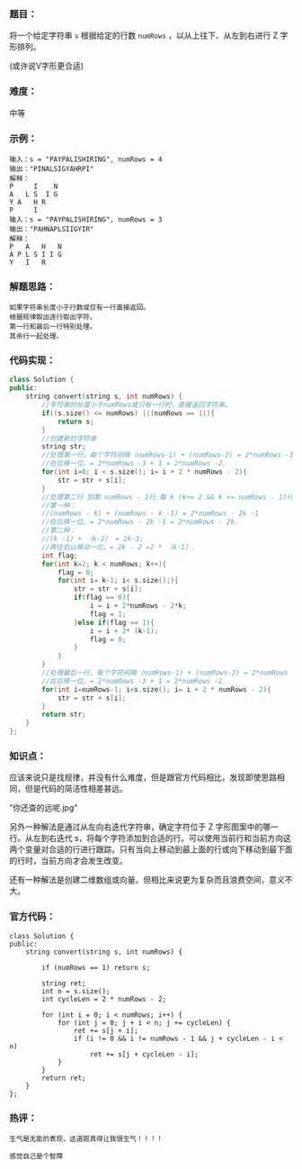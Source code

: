 ### 题目：

将一个给定字符串 `s` 根据给定的行数 `numRows` ，以从上往下、从左到右进行 Z 字形排列。

(或许说V字形更合适)

### 难度：

中等

### 示例：

```
输入：s = "PAYPALISHIRING", numRows = 4
输出："PINALSIGYAHRPI"
解释：
P     I    N
A   L S  I G
Y A   H R
P     I
输入：s = "PAYPALISHIRING", numRows = 3
输出："PAHNAPLSIIGYIR"
解释：
P   A   H   N
A P L S I I G
Y   I   R
```

### 解题思路：

```
如果字符串长度小于行数或仅有一行直接返回。
根据规律取出逐行取出字符。
第一行和最后一行特别处理。
其余行一起处理。
```

### 代码实现：

```c++
class Solution {
public:
    string convert(string s, int numRows) {
        //字符串的长度小于numRows或只有一行时，直接返回字符串。
        if((s.size() <= numRows) ||(numRows == 1)){
            return s;
        }
        //创建新的字符串
        string str;
        //处理第一行，每个字符间隔（numRows-1) + (numRows-2) = 2*numRows -3.
        //在后移一位。= 2*numRows -3 + 1 = 2*numRows -2.
        for(int i=0; i < s.size(); i= i + 2 * numRows - 2){
            str = str + s[i];
        }
        //处理第二行 到第 numRows - 1行.每 k (k>= 2 && k <= numRows - 1)行的间隔为:
        //第一种：
        //(numRows - k) + (numRows - k -1) = 2*numRows - 2k -1
        //在后移一位。= 2*numRows - 2k -1 = 2*numRows - 2k.
        //第二种：
        //(k -1) + （k-2） = 2k-3;
        //再往后以移动一位。= 2k - 2 =2 * （k-1）.
        int flag;
        for(int k=2; k < numRows; k++){
            flag = 0;
            for(int i= k-1; i< s.size();){
                str = str + s[i];
                if(flag == 0){
                    i = i + 2*numRows - 2*k;
                    flag = 1;
                }else if(flag == 1){
                    i = i + 2* (k-1);
                    flag = 0;
                }
            }
        }
        //处理最后一行，每个字符间隔（numRows-1) + (numRows-2) = 2*numRows -3.
        //在后移一位。= 2*numRows -3 + 1 = 2*numRows -2.        
        for(int i=numRows-1; i<s.size(); i= i + 2 * numRows - 2){
            str = str + s[i];
        }
        return str;
    }
};
```

### 知识点：

应该来说只是找规律，并没有什么难度，但是跟官方代码相比，发现即使思路相同，但是代码的简洁性相差甚远。

”你还查的远呢.jpg“

另外一种解法是通过从左向右迭代字符串，确定字符位于 Z 字形图案中的哪一行。从左到右迭代 s，将每个字符添加到合适的行。可以使用当前行和当前方向这两个变量对合适的行进行跟踪。只有当向上移动到最上面的行或向下移动到最下面的行时，当前方向才会发生改变。

还有一种解法是创建二维数组或向量。但相比来说更为复杂而且浪费空间，意义不大。

### 官方代码：

```
class Solution {
public:
    string convert(string s, int numRows) {

        if (numRows == 1) return s;

        string ret;
        int n = s.size();
        int cycleLen = 2 * numRows - 2;

        for (int i = 0; i < numRows; i++) {
            for (int j = 0; j + i < n; j += cycleLen) {
                ret += s[j + i];
                if (i != 0 && i != numRows - 1 && j + cycleLen - i < n)
                    ret += s[j + cycleLen - i];
            }
        }
        return ret;
    }
};
```

### 热评：

```
生气是无能的表现，这道题真得让我很生气！！！！
```

```
感觉自己是个智障
```

